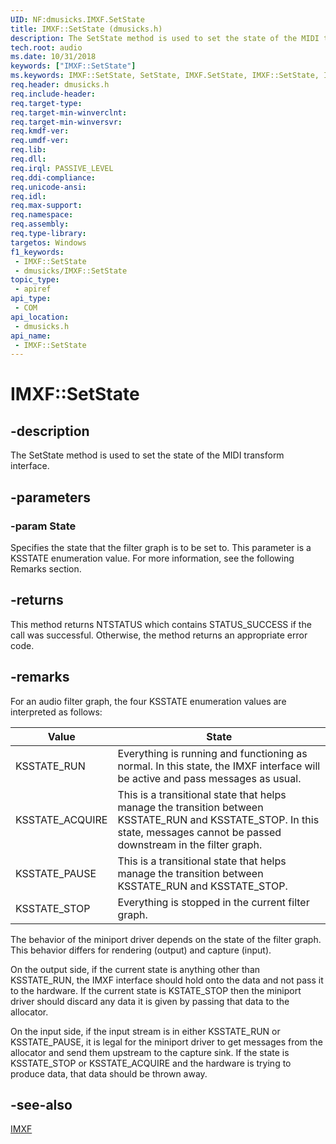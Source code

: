 ```yaml
---
UID: NF:dmusicks.IMXF.SetState
title: IMXF::SetState (dmusicks.h)
description: The SetState method is used to set the state of the MIDI transform interface.
tech.root: audio
ms.date: 10/31/2018
keywords: ["IMXF::SetState"]
ms.keywords: IMXF::SetState, SetState, IMXF.SetState, IMXF::SetState, IMXF.SetState
req.header: dmusicks.h
req.include-header: 
req.target-type: 
req.target-min-winverclnt: 
req.target-min-winversvr: 
req.kmdf-ver: 
req.umdf-ver: 
req.lib: 
req.dll: 
req.irql: PASSIVE_LEVEL
req.ddi-compliance: 
req.unicode-ansi: 
req.idl: 
req.max-support: 
req.namespace: 
req.assembly: 
req.type-library: 
targetos: Windows
f1_keywords:
 - IMXF::SetState
 - dmusicks/IMXF::SetState
topic_type:
 - apiref
api_type:
 - COM
api_location:
 - dmusicks.h
api_name:
 - IMXF::SetState
---
```


# IMXF::SetState


## -description

The SetState method is used to set the state of the MIDI transform interface.

## -parameters

### -param State

Specifies the state that the filter graph is to be set to. This parameter is a KSSTATE enumeration value. For more information, see the following Remarks section.

## -returns

This method returns NTSTATUS which contains STATUS_SUCCESS if the call was successful. Otherwise, the method returns an appropriate error code.

## -remarks

For an audio filter graph, the four KSSTATE enumeration values are interpreted as follows:

|Value | State |
|--|--|
| KSSTATE_RUN | Everything is running and functioning as normal. In this state, the IMXF interface will be active and pass messages as usual.|
| KSSTATE_ACQUIRE | This is a transitional state that helps manage the transition between KSSTATE_RUN and KSSTATE_STOP. In this state, messages cannot be passed downstream in the filter graph. |
| KSSTATE_PAUSE | This is a transitional state that helps manage the transition between KSSTATE_RUN and KSSTATE_STOP. |
| KSSTATE_STOP | Everything is stopped in the current filter graph. |

The behavior of the miniport driver depends on the state of the filter graph. This behavior differs for rendering (output) and capture (input).

On the output side, if the current state is anything other than KSSTATE_RUN, the IMXF interface should hold onto the data and not pass it to the hardware. If the current state is KSTATE_STOP then the miniport driver should discard any data it is given by passing that data to the allocator.

On the input side, if the input stream is in either KSSTATE_RUN or KSSTATE_PAUSE, it is legal for the miniport driver to get messages from the allocator and send them upstream to the capture sink. If the state is KSSTATE_STOP or KSSTATE_ACQUIRE and the hardware is trying to produce data, that data should be thrown away.

## -see-also

[IMXF](nn-dmusicks-imxf.md)

